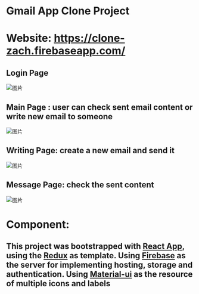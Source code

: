 # Gmail App Clone Project
# Website: https://clone-zach.firebaseapp.com/


## Login Page  
![图片](https://user-images.githubusercontent.com/110039861/234638780-211e149a-4d1c-473f-bd24-a7caae9ec48f.png)

## Main Page : user can check sent email content or write new email to someone
![图片](https://user-images.githubusercontent.com/110039861/234638898-1a1a210b-c697-4278-b0ac-82d3bd3b8c58.png)

## Writing Page:  create a new email and send it
![图片](https://user-images.githubusercontent.com/110039861/234640288-ee70ac14-d6b1-4607-ae38-b231f243655e.png)

## Message Page:  check the sent content
![图片](https://user-images.githubusercontent.com/110039861/234640412-5284c1d4-4c53-4afa-9b7e-f53fb4a96d5d.png)


# Component: 

## This project was bootstrapped with [React App](https://github.com/facebook/create-react-app), using the [Redux](https://redux.js.org/) as template.  Using [Firebase](https://firebase.google.com/) as the server for implementing hosting, storage and authentication.  Using [Material-ui](https://mui.com/) as the resource of multiple icons and labels




